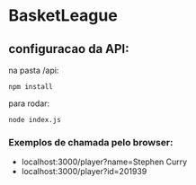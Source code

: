 # BasketLeague
## configuracao da API:
na pasta /api:
    
    npm install
para rodar:

    node index.js
### Exemplos de chamada pelo browser:
* localhost:3000/player?name=Stephen Curry
* localhost:3000/player?id=201939
